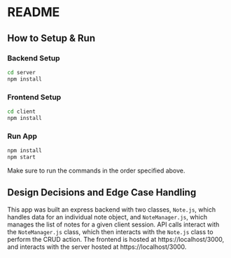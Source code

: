 # README

## How to Setup & Run

### Backend Setup

```bash
cd server
npm install
```

### Frontend Setup

```bash
cd client
npm install
```

### Run App

```bash
npm install
npm start
``` 

Make sure to run the commands in the order specified above.

## Design Decisions and Edge Case Handling
This app was built an express backend with two classes, `Note.js`, which handles data for an individual note object, and `NoteManager.js`, which manages the list of notes for a given client session. API calls interact with the `NoteManager.js` class, which then interacts with the `Note.js` class to perform the CRUD action. The frontend is hosted at https://localhost/3000, and interacts with the server hosted at https://localhost/3000.



